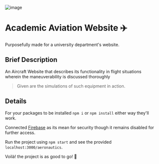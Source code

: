 ![image](https://user-images.githubusercontent.com/102452883/175236588-481c2117-cba0-4ffe-9dfe-aa22f2fee264.png)
# Academic Aviation Website ✈️
Purposefully made for a university department's website.
## Brief Description
An Aircraft Website that describes its functionality in flight situations wherein the maneuverability is discussed thoroughly
> Given are the simulations of such equipment in action.

## Details
For your packages to be installed `npm i` or `npm install` either way they'll work.

Connected [Firebase](https://firebase.google.com/) as its mean for security though it remains disabled for further access.

Run the project using `npm start` and see the provided `localhost:3000/aeronautics`.

Voilà! the project is as good to go! 👏
